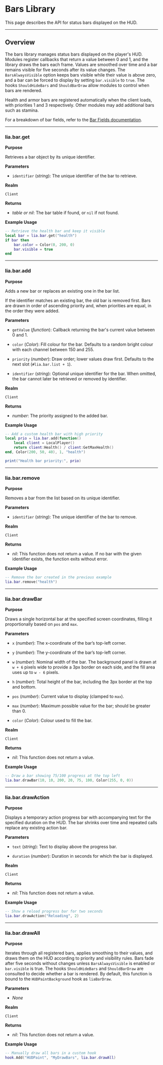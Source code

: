 # Bars Library

This page describes the API for status bars displayed on the HUD.

---

## Overview

The bars library manages status bars displayed on the player's HUD. Modules register callbacks that return a value between 0 and 1, and the library draws the bars each frame. Values are smoothed over time and a bar remains visible for five seconds after its value changes. The `BarsAlwaysVisible` option keeps bars visible while their value is above zero, and a bar can be forced to display by setting `bar.visible` to `true`. The hooks `ShouldHideBars` and `ShouldBarDraw` allow modules to control when bars are rendered.

Health and armor bars are registered automatically when the client loads, with priorities 1 and 3 respectively. Other modules may add additional bars such as stamina.

For a breakdown of bar fields, refer to the [Bar Fields documentation](../definitions/bars.md).

---

### lia.bar.get

**Purpose**

Retrieves a bar object by its unique identifier.

**Parameters**

* `identifier` (*string*): The unique identifier of the bar to retrieve.

**Realm**

`Client`

**Returns**

* *table or nil*: The bar table if found, or `nil` if not found.

**Example Usage**

```lua
-- Retrieve the health bar and keep it visible
local bar = lia.bar.get("health")
if bar then
    bar.color = Color(0, 200, 0)
    bar.visible = true
end
```

---

### lia.bar.add

**Purpose**

Adds a new bar or replaces an existing one in the bar list.

If the identifier matches an existing bar, the old bar is removed first. Bars are drawn in order of ascending priority and, when priorities are equal, in the order they were added.

**Parameters**

* `getValue` (*function*): Callback returning the bar's current value between 0 and 1.

* `color` (*Color*): Fill colour for the bar. Defaults to a random bright colour with each channel between 150 and 255.

* `priority` (*number*): Draw order; lower values draw first. Defaults to the next slot (`#lia.bar.list + 1`).

* `identifier` (*string*): Optional unique identifier for the bar. When omitted, the bar cannot later be retrieved or removed by identifier.

**Realm**

`Client`

**Returns**

* *number*: The priority assigned to the added bar.

**Example Usage**

```lua
-- Add a custom health bar with high priority
local prio = lia.bar.add(function()
    local client = LocalPlayer()
    return client:Health() / client:GetMaxHealth()
end, Color(200, 50, 40), 1, "health")

print("Health bar priority:", prio)
```

---

### lia.bar.remove

**Purpose**

Removes a bar from the list based on its unique identifier.

**Parameters**

* `identifier` (*string*): The unique identifier of the bar to remove.

**Realm**

`Client`

**Returns**

* *nil*: This function does not return a value. If no bar with the given identifier exists, the function exits without error.

**Example Usage**

```lua
-- Remove the bar created in the previous example
lia.bar.remove("health")
```

---

### lia.bar.drawBar

**Purpose**

Draws a single horizontal bar at the specified screen coordinates, filling it proportionally based on `pos` and `max`.

**Parameters**

* `x` (*number*): The x-coordinate of the bar’s top-left corner.

* `y` (*number*): The y-coordinate of the bar’s top-left corner.

* `w` (*number*): Nominal width of the bar. The background panel is drawn at `w + 6` pixels wide to provide a 3px border on each side, and the fill area uses up to `w - 6` pixels.

* `h` (*number*): Total height of the bar, including the 3px border at the top and bottom.

* `pos` (*number*): Current value to display (clamped to `max`).

* `max` (*number*): Maximum possible value for the bar; should be greater than 0.

* `color` (*Color*): Colour used to fill the bar.

**Realm**

`Client`

**Returns**

* *nil*: This function does not return a value.

**Example Usage**

```lua
-- Draw a bar showing 75/100 progress at the top left
lia.bar.drawBar(10, 10, 200, 20, 75, 100, Color(255, 0, 0))
```

---

### lia.bar.drawAction

**Purpose**

Displays a temporary action progress bar with accompanying text for the specified duration on the HUD. The bar shrinks over time and repeated calls replace any existing action bar.

**Parameters**

* `text` (*string*): Text to display above the progress bar.

* `duration` (*number*): Duration in seconds for which the bar is displayed.

**Realm**

`Client`

**Returns**

* *nil*: This function does not return a value.

**Example Usage**

```lua
-- Show a reload progress bar for two seconds
lia.bar.drawAction("Reloading", 2)
```

---

### lia.bar.drawAll

**Purpose**

Iterates through all registered bars, applies smoothing to their values, and draws them on the HUD according to priority and visibility rules. Bars fade after five seconds without changes unless `BarsAlwaysVisible` is enabled or `bar.visible` is true. The hooks `ShouldHideBars` and `ShouldBarDraw` are consulted to decide whether a bar is rendered. By default, this function is bound to the `HUDPaintBackground` hook as `liaBarDraw`.

**Parameters**

* *None*

**Realm**

`Client`

**Returns**

* *nil*: This function does not return a value.

**Example Usage**

```lua
-- Manually draw all bars in a custom hook
hook.Add("HUDPaint", "MyDrawBars", lia.bar.drawAll)
```
